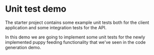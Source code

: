 # Unit test demo

The starter project contains some example unit tests both for the client application and some integration tests for the API.

In this demo we are going to implement some unit tests for the newly implemented puppy feeding functionality that we've seen in the code generation demo.

